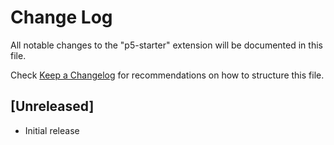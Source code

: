 # Change Log

All notable changes to the "p5-starter" extension will be documented in this file.

Check [Keep a Changelog](http://keepachangelog.com/) for recommendations on how to structure this file.

## [Unreleased]

- Initial release